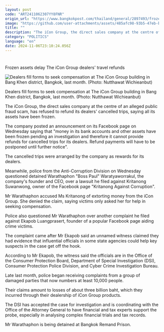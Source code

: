```yaml
---
layout: post
code: "ART2411062307YY8FNR"
origin_url: "https://www.bangkokpost.com/thailand/general/2897493/frozen-assets-delay-the-icon-group-dealers-travel-refunds"
image: "https://github.com/user-attachments/assets/485afc98-93b5-47eb-b24f-1693355f5edd"
title: ""
description: "The iCon Group, the direct sales company at the centre of an alleged public fraud scam, has refused to refund its dealers"
category: "POLITICS"
language: "en"
date: 2024-11-06T23:10:24.056Z
---
```


# 

Frozen assets delay The iCon Group dealers' travel refunds

![Dealers fill forms to seek compensation at The iCon Group building in Bang Khen district, Bangkok, last month. (Photo: Nutthawat Wichieanbut)](https://github.com/user-attachments/assets/a383b514-9916-448b-bd33-621f302baef8)

Dealers fill forms to seek compensation at The iCon Group building in Bang Khen district, Bangkok, last month. (Photo: Nutthawat Wichieanbut)

The iCon Group, the direct sales company at the centre of an alleged public fraud scam, has refused to refund its dealers' cancelled trips, saying all its assets have been frozen.

The company posted an announcement on its Facebook page on Wednesday saying that "money in its bank accounts and other assets have been frozen pending an investigation and therefore it cannot provide refunds for cancelled trips for its dealers. Refund payments will have to be postponed until further notice".

The cancelled trips were arranged by the company as rewards for its dealers.

Meanwhile, police from the Anti-Corruption Division on Wednesday questioned detained Warathaphon "Boss Paul" Waratyaworrakul, the company's founder and CEO, over a lawsuit he filed against Kritanong Suwanwong, owner of the Facebook page "Kritanong Against Corruption".

Mr Warathaphon accused Ms Kritanong of extorting money from the iCon Group. She denied the claim, saying victims only asked her for help in seeking compensation.

Police also questioned Mr Warathaphon over another complaint he filed against Ekapob Luangprasert, founder of a popular Facebook page aiding crime victims.

The complaint came after Mr Ekapob said an unnamed witness claimed they had evidence that influential officials in some state agencies could help key suspects in the case get off the hook.

According to Mr Ekapob, the witness said the officials are in the Office of the Consumer Protection Board, Department of Special Investigation (DSI), Consumer Protection Police Division, and Cyber Crime Investigation Bureau.

Late last month, police began receiving complaints from a group of damaged parties that now numbers at least 10,000 people.

Their claims amount to losses of about three billion baht, which they incurred through their dealership of iCon Group products.

The DSI has accepted the case for investigation and is coordinating with the Office of the Attorney General to have financial and tax experts support the probe, especially in analysing complex financial trials and tax records.

Mr Warathaphon is being detained at Bangkok Remand Prison.